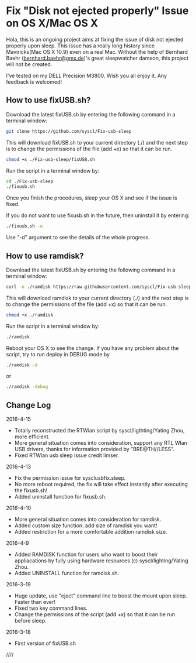 Fix "Disk not ejected properly" Issue on OS X/Mac OS X
============

Hola, this is an ongoing project aims at fixing the issue of disk not ejected properly upon sleep. This issue has a really long history since Maviricks(Mac OS X 10.9) even on a real Mac. Without the help of Bernhard Baehr (bernhard.baehr@gmx.de)'s great sleepwatcher dameon, this project will not be created. 

I've tested on my DELL Precision M3800. Wish you all enjoy it. Any feedback is welcomed! 

How to use fixUSB.sh?
----------------
Download the latest fixUSB.sh by entering the following command in a terminal window:

``` sh
git clone https://github.com/syscl/Fix-usb-sleep
```


This will download fixUSB.sh to your current directory (./) and the next step is to change the permissions of the file (add +x) so that it can be run.
 
``` sh
chmod +x ./Fix-usb-sleep/fixUSB.sh
```


Run the script in a terminal window by:

``` sh
cd ./Fix-usb-sleep
./fixusb.sh
```

Once you finish the procedures, sleep your OS X and see if the issue is fixed.


If you do not want to use fixusb.sh in the future, then uninstall it by entering:
``` sh
./fixusb.sh -u
```


Use "-d" argument to see the details of the whole progress.

How to use ramdisk?
----------------
Download the latest fixUSB.sh by entering the following command in a terminal window:

``` sh
curl -o ./ramdisk https://raw.githubusercontent.com/syscl/Fix-usb-sleep/master/ramdisk.sh
```

This will download ramdisk to your current directory (./) and the next step is to change the permissions of the file (add +x) so that it can be run.

``` sh
chmod +x ./ramdisk
```

Run the script in a terminal window by:

``` sh
./ramdisk
```
Reboot your OS X to see the change. If you have any problem about the script, try to run deploy in DEBUG mode by
```sh
./ramdisk -d
```
or
```sh
./ramdisk -debug
```

Change Log
----------------

2016-4-15

- Totally reconstructed the RTWlan script by syscl/ligthting/Yating Zhou, more efficient.
- More general situation comes into consideration, support any RTL Wlan USB drivers, thanks for information provided by "BRE@TH//LESS".
- Fixed RTWlan usb sleep issue credit limser.

2016-4-13

- Fix the permission issue for sysclusbfix.sleep.
- No more reboot required, the fix will take effect instantly after executing the fixusb.sh!
- Added uninstall function for fixusb.sh.

2016-4-10

- More general situation comes into consideration for ramdisk.
- Added custom size function: add size of ramdisk you want!
- Added restriction for a more comfortable addition ramdisk size.

2016-4-9

- Added RAMDISK function for users who want to boost their appliacations by fully using hardware resources (c) syscl/lighting/Yating Zhou.
- Added UNINSTALL function for ramdisk.sh.

2016-3-19

- Huge update, use "eject" command line to boost the mount upon sleep. Faster than ever!
- Fixed two key command lines.
- Change the permissions of the script (add +x) so that it can be run before sleep.

2016-3-18

- First version of fixUSB.sh

////